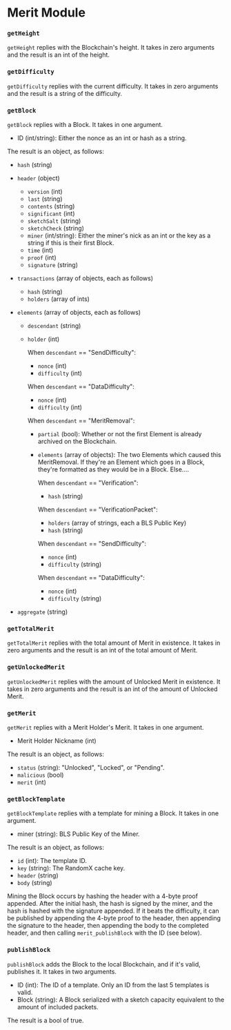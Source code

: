 # Merit Module

### `getHeight`

`getHeight` replies with the Blockchain's height. It takes in zero arguments and the result is an int of the height.

### `getDifficulty`

`getDifficulty` replies with the current difficulty. It takes in zero arguments and the result is a string of the difficulty.

### `getBlock`

`getBlock` replies with a Block. It takes in one argument.
- ID (int/string): Either the nonce as an int or hash as a string.

The result is an object, as follows:
- `hash`   (string)
- `header` (object)
  - `version`   (int)
  - `last`      (string)
  - `contents`  (string)
  - `significant` (int)
  - `sketchSalt`  (string)
  - `sketchCheck`  (string)
  - `miner`     (int/string): Either the miner's nick as an int or the key as a string if this is their first Block.
  - `time`      (int)
  - `proof`     (int)
  - `signature` (string)

- `transactions` (array of objects, each as follows)
  - `hash`    (string)
  - `holders` (array of ints)

- `elements` (array of objects, each as follows)
  - `descendant` (string)
  - `holder`     (int)

    When `descendant` == "SendDifficulty":
    - `nonce`      (int)
    - `difficulty` (int)

    When `descendant` == "DataDifficulty":
    - `nonce`      (int)
    - `difficulty` (int)

    When `descendant` == "MeritRemoval":
    - `partial`  (bool):             Whether or not the first Element is already archived on the Blockchain.
    - `elements` (array of objects): The two Elements which caused this MeritRemoval. If they're an Element which goes in a Block, they're formatted as they would be in a Block. Else....

      When `descendant` == "Verification":
      - `hash` (string)

      When `descendant` == "VerificationPacket":
      - `holders` (array of strings, each a BLS Public Key)
      - `hash` (string)

      When `descendant` == "SendDifficulty":
      - `nonce`      (int)
      - `difficulty` (string)

      When `descendant` == "DataDifficulty":
      - `nonce`      (int)
      - `difficulty` (string)

- `aggregate` (string)

### `getTotalMerit`

`getTotalMerit` replies with the total amount of Merit in existence. It takes in zero arguments and the result is an int of the total amount of Merit.

### `getUnlockedMerit`

`getUnlockedMerit` replies with the amount of Unlocked Merit in existence. It takes in zero arguments and the result is an int of the amount of Unlocked Merit.

### `getMerit`

`getMerit` replies with a Merit Holder's Merit. It takes in one argument.
- Merit Holder Nickname (int)

The result is an object, as follows:
- `status`    (string): "Unlocked", "Locked", or "Pending".
- `malicious` (bool)
- `merit`     (int)

### `getBlockTemplate`

`getBlockTemplate` replies with a template for mining a Block. It takes in one argument.
- miner (string): BLS Public Key of the Miner.

The result is an object, as follows:
- `id`     (int): The template ID.
- `key`    (string): The RandomX cache key.
- `header` (string)
- `body`   (string)

Mining the Block occurs by hashing the header with a 4-byte proof appended. After the initial hash, the hash is signed by the miner, and the hash is hashed with the signature appended. If it beats the difficulty, it can be published by appending the 4-byte proof to the header, then appending the signature to the header, then appending the body to the completed header, and then calling `merit_publishBlock` with the ID (see below).

### `publishBlock`

`publishBlock` adds the Block to the local Blockchain, and if it's valid, publishes it. It takes in two arguments.
- ID    (int): The ID of a template. Only an ID from the last 5 templates is valid.
- Block (string): A Block serialized with a sketch capacity equivalent to the amount of included packets.

The result is a bool of true.
